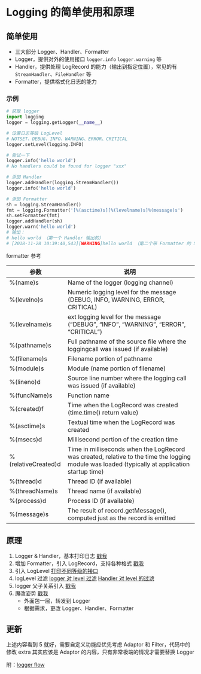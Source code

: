 # Logging 的简单使用和原理
## 简单使用
- 三大部分 Logger、Handler、Formatter
- Logger，提供对外的使用接口 `logger.info` `logger.warning` 等
- Handler，提供处理 LogRecord 的能力（输出到指定位置），常见的有 `StreamHandler`、`FileHandler` 等
- Formatter，提供格式化日志的能力

### 示例
```python
# 获取 logger
import logging
logger = logging.getLogger(__name__)

# 设置日志等级 LogLevel
# NOTSET、DEBUG、INFO、WARNING、ERROR、CRITICAL
logger.setLevel(logging.INFO)

# 尝试一下
logger.info('hello world')
# No handlers could be found for logger "xxx"

# 添加 Handler
logger.addHandler(logging.StreamHandler())
logger.info('hello world')

# 添加 Formatter
sh = logging.StreamHandler()
fmt = logging.Formatter('[%(asctime)s][%(levelname)s]%(message)s')
sh.setFormatter(fmt)
logger.addHandler(sh)
logger.warn('hello world')
# 输出：
# hello world （第一个 Handler 输出的）
# [2018-11-28 10:39:40,543][WARNING]hello world （第二个带 Formatter 的 StreamHandler 输出的）
```

formatter 参考


参数 | 说明
--- | ---
%(name)s | Name of the logger (logging channel)
%(levelno)s | Numeric logging level for the message (DEBUG, INFO, WARNING, ERROR, CRITICAL)
%(levelname)s | ext logging level for the message (“DEBUG”, “INFO”, “WARNING”, “ERROR”, “CRITICAL”)
%(pathname)s | Full pathname of the source file where the loggingcall was issued (if available)
%(filename)s | Filename portion of pathname
%(module)s | Module (name portion of filename)
%(lineno)d | Source line number where the logging call was issued (if available)
%(funcName)s | Function name
%(created)f | Time when the LogRecord was created (time.time() return value)
%(asctime)s | Textual time when the LogRecord was created
%(msecs)d | Millisecond portion of the creation time
%(relativeCreated)d | Time in milliseconds when the LogRecord was created, relative to the time the logging module was loaded (typically at application startup time)
%(thread)d | Thread ID (if available)
%(threadName)s | Thread name (if available)
%(process)d | Process ID (if available)
%(message)s | The result of record.getMessage(), computed just as the record is emitted

## 原理
1. Logger & Handler，基本打印日志 [戳我](https://github.com/Lorry1123/logging/commit/b80857f6f232fdb99a349d4c54a6a6bed95f7ccd)
2. 增加 Formatter，引入 LogRecord，支持各种格式 [戳我](https://github.com/Lorry1123/logging/commit/e634d014b304a487b2650326b24a7e006f582355)
3. 引入 LogLevel [打印不同等级的接口](https://github.com/Lorry1123/logging/commit/dfa03f72ed6c5de107c1b6e45187b9a1819580ec)
4. logLevel 过滤 [logger 对 level 过滤](https://github.com/Lorry1123/logging/commit/668dee9819ea02278d14d637e71aece46f36b595) [Handler 对 level 的过滤](https://github.com/Lorry1123/logging/commit/ad5855e40d4d7b255a42e4b5a6f006c630a8f252)
5. logger 父子关系引入 [戳我](https://github.com/Lorry1123/logging/commit/b4ddaa14f95fdff6da67703af9f46a3bbc7dcf83)
6. 魔改姿势 [戳我](https://github.com/Lorry1123/logging/commit/5c265c654846bd96eff8911eddf4ae1d6442d0d4)
	- 外面包一层，转发到 Logger
	- 根据需求，更改 Logger、Handler、Formatter
	
## 更新
上述内容看到 5 就好，需要自定义功能应优先考虑 Adaptor 和 Filter，代码中的修改 extra 其实应该是 Adaptor 的内容，只有非常极端的情况才需要替换 Logger


附：[logger flow](https://upload-images.jianshu.io/upload_images/477558-a099cc71d0a4c453.png?imageMogr2/auto-orient/)
